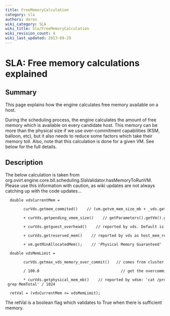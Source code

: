 ```yaml
---
title: FreeMemoryCalculation
category: sla
authors: doron
wiki_category: SLA
wiki_title: Sla/FreeMemoryCalculation
wiki_revision_count: 4
wiki_last_updated: 2013-09-29
---
```


# SLA: Free memory calculations explained

## Summary

This page explains how the engine calculates free memory available on a host.

During the scheduling process, the engine calculates the amount of free memory
which is available on every candidate host. This memory can be more than the physical
size if we use over-commitment capabilities (KSM, balloon, etc), but it also needs to reduce
some factors which take their memory toll. Also, note that this calculation is done for a given
VM. See below for the full details.

## Description

The below calculation is taken from org.ovirt.engine.core.bll.scheduling.SlaValidator.hasMemoryToRunVM.
Please use this information with caution, as wiki updates are not always catching up with the code updates...

      double vdsCurrentMem =
              curVds.getmem_commited()    // (vm.getvm_mem_size_mb + _vds.getguest_overhead) * all VMs for this vds
              + curVds.getpending_vmem_size()    // getParameters().getVm().getMinAllocatedMem() => all VMs not running yet.
              + curVds.getguest_overhead()    // reported by vds. Default is 65.
              + curVds.getreserved_mem()    // reported by vds as host_mem_reserve(256) + extra_mem_reserve(65) = 321
              + vm.getMinAllocatedMem();    // 'Physical Memory Guaranteed'

      double vdsMemLimit = 
              curVds.getmax_vds_memory_over_commit()   // comes from cluster. default is 120
              / 100.0                                    // get the overcommit ratio right
              * curVds.getphysical_mem_mb()    // reported by vdsm: 'cat /proc/meminfo | grep MemTotal' / 1024

      retVal = (vdsCurrentMem <= vdsMemLimit);

The retVal is a boolean flag which validates to True when there is sufficient memory.

